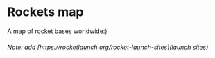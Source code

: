 # Rockets map
A map of rocket bases worldwide:)

###### Note: add [https://rocketlaunch.org/rocket-launch-sites](launch sites)
